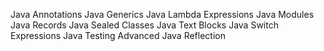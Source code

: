 Java Annotations
Java Generics
Java Lambda Expressions
Java Modules
Java Records
Java Sealed Classes
Java Text Blocks
Java Switch Expressions
Java Testing Advanced
Java Reflection